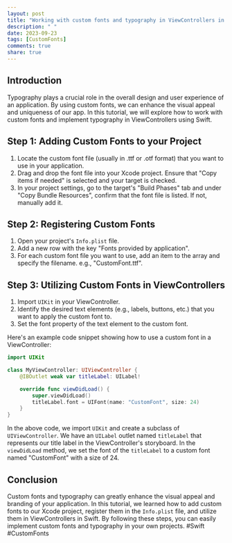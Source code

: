 ```yaml
---
layout: post
title: "Working with custom fonts and typography in ViewControllers in Swift"
description: " "
date: 2023-09-23
tags: [CustomFonts]
comments: true
share: true
---
```


## Introduction

Typography plays a crucial role in the overall design and user experience of an application. By using custom fonts, we can enhance the visual appeal and uniqueness of our app. In this tutorial, we will explore how to work with custom fonts and implement typography in ViewControllers using Swift.

## Step 1: Adding Custom Fonts to your Project

1. Locate the custom font file (usually in .ttf or .otf format) that you want to use in your application.
2. Drag and drop the font file into your Xcode project. Ensure that "Copy items if needed" is selected and your target is checked.
3. In your project settings, go to the target's "Build Phases" tab and under "Copy Bundle Resources", confirm that the font file is listed. If not, manually add it.

## Step 2: Registering Custom Fonts

1. Open your project's `Info.plist` file.
2. Add a new row with the key "Fonts provided by application".
3. For each custom font file you want to use, add an item to the array and specify the filename. e.g., "CustomFont.ttf".

## Step 3: Utilizing Custom Fonts in ViewControllers

1. Import `UIKit` in your ViewController.
2. Identify the desired text elements (e.g., labels, buttons, etc.) that you want to apply the custom font to.
3. Set the font property of the text element to the custom font.

Here's an example code snippet showing how to use a custom font in a ViewController:

```swift
import UIKit

class MyViewController: UIViewController {
    @IBOutlet weak var titleLabel: UILabel!

    override func viewDidLoad() {
        super.viewDidLoad()
        titleLabel.font = UIFont(name: "CustomFont", size: 24)
    }
}
```

In the above code, we import `UIKit` and create a subclass of `UIViewController`. We have an `UILabel` outlet named `titleLabel` that represents our title label in the ViewController's storyboard. In the `viewDidLoad` method, we set the font of the `titleLabel` to a custom font named "CustomFont" with a size of 24.

## Conclusion

Custom fonts and typography can greatly enhance the visual appeal and branding of your application. In this tutorial, we learned how to add custom fonts to our Xcode project, register them in the `Info.plist` file, and utilize them in ViewControllers in Swift. By following these steps, you can easily implement custom fonts and typography in your own projects. #Swift #CustomFonts